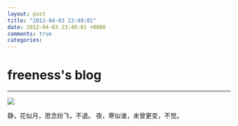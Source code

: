 ```yaml
---
layout: post
title: "2012-04-03 23:49:01"
date: 2012-04-03 23:49:01 +0800
comments: true
categories: 
---
```


# freeness's blog

----------

![](http://okqmqrbgo.bkt.clouddn.com/201204032349011.jpg)

>
静，花似月，思念纷飞，不退。
夜，寒似谁，未曾更变，不觉。